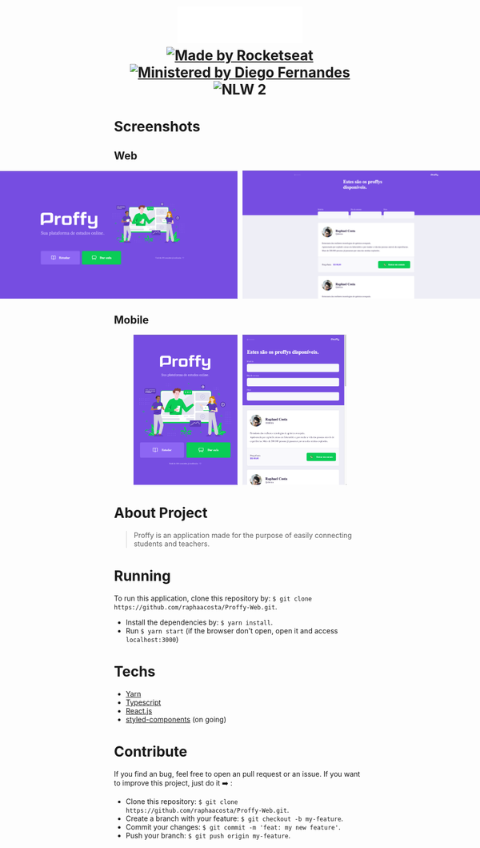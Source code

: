 <h1 align="center">
  <div>
    <img src="./src/assets/images/logo.svg" alt="Proffy" style="width: 250px;">
  </div>
  <a href="https://linktr.ee/rocketseat">
    <img src="https://img.shields.io/badge/Made%20by-rocketseat-blueviolet" alt="Made by Rocketseat">
  </a>
  <a href="https://github.com/diego3g">
    <img src="https://img.shields.io/badge/Ministered%20by-Diego%20Fernandes-blueviolet" alt="Ministered by Diego Fernandes">
  </a>
  <img src="https://img.shields.io/badge/Next%20Level%20Week-2-blueviolet" alt="NLW 2"> 
</h1>

# Screenshots

## Web
<div style="display: flex; align-items: center; justify-content: center;">
  <img src="./assets/web-landing-page.png" alt="Web landing page" width="500"style="margin-right: 10px;">
  <img src="./assets/web-teacher-list.png" alt="Web teacher list" width="500">
</div>

## Mobile
<div style="display: flex; align-items: center; justify-content: center;">
  <img src="./assets/mobile-landing-page.png" alt="Mobile landing page" height="300" style="margin-right: 10px;">
  <img src="./assets/mobile-teacher-list.png" alt="Mobile teacher list" height="300">
</div>

# About Project

> Proffy is an application made for the purpose of easily connecting students and teachers.

# Running 

 To run this application, clone this repository by: `$ git clone https://github.com/raphaacosta/Proffy-Web.git`.
 - Install the dependencies by: `$ yarn install`.
 - Run `$ yarn start` (if the browser don't open, open it and access `localhost:3000`)

# Techs

 - [Yarn](https://classic.yarnpkg.com/en/docs/install/#mac-stable)
 - [Typescript](https://www.typescriptlang.org/)
 - [React.js](https://pt-br.reactjs.org/)
 - [styled-components](https://styled-components.com/) (on going)


# Contribute

  If you find an bug, feel free to open an pull request or an issue.
  If you want to improve this project, just do it ➡️ :
  - Clone this repository: `$ git clone https://github.com/raphaacosta/Proffy-Web.git`.
  - Create a branch with your feature: `$ git checkout -b my-feature`.
  - Commit your changes: `$ git commit -m 'feat: my new feature'`.
  - Push your branch: `$ git push origin my-feature`.